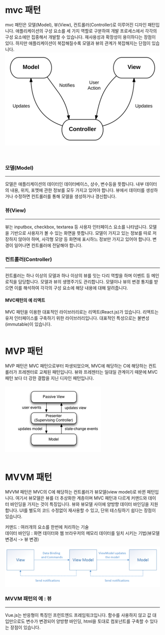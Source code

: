 # mvc 패턴
mvc 패턴은 모델(Model), 뷰(View), 컨트롤러(Controller)로 이루어진 디자인 패턴입니다. 애플리케이션의 구성 요소를 세 가지 역할로 구분하여 개발 프로세스에서 각각의 구성 요소에만 집중해서 개발할 수 있습니다. 재사용성과 확장성이 용이하다는 장점이 있다. 하지만 애플리케이션이 복잡해질수록 모델과 뷰의 관계가 복잡해지는 단점이 있습니다.
![mvc](/cs/pic/MVC-basic.svg)
<br>
<br><br>
### 모델(Model)
***
모델은 애플리케이션의 데이터인 데이터베이스, 상수, 변수등을 뜻합니다. 내부 데이터의 내용, 위치, 포멧에 관한 정보를 모두 가지고 있어야 합니다. 뷰에서 데이터를 생성하거나 수정하면 컨트롤러를 통해 모델을 생성하거나 갱신합니다.

### 뷰(View)
***
뷰는 inputbox, checkbox, textarea 등 사용자 인터페이스 요소를 나타냅니다. 모델을 기반으로 사용자가 볼 수 있는 화면을 뜻합니다. 모델이 가지고 있는 정보를 따로 저장하지 않아야 하며, 사각형 모양 등 화면에 표시하느 정보만 가지고 있어야 합니다. 변경이 일어나면 컨트롤러에 전달해야 합니다.

### 컨트롤러(Controller)
***
컨트롤러는 하나 이상의 모델과 하나 이상의 뷰를 잇는 다리 역할을 하며 이벤트 등 메인 로직을 담당합니다. 모델과 뷰의 생명주기도 관리합니다. 모델이나 뷰의 변경 통지를 받으면 이를 해석하여 각각의 구성 요소에 해당 내용에 대해 알려줍니다.

#### MVC패턴의 예 리액트

MVC 패턴을 이용한 대표적인 라이브러리로는 리액트(React.js)가 있습니다. 리액트는 유저 인터페이스를 구축하기 위한 라이브러리입니다. 대표적인 특성으로는 불변성(immutable)이 있습니다. 
<br><br>
# MVP 패턴
MVP 패턴은 MVC 패턴으로부터 파생되었으며, MVC에 해당하는 C에 해당하는 컨트롤러가 프레젠터로 교체된 패턴입니다. 뷰와 프레젠터는 일대일 관계이기 때문에 MVC 패턴 보다 더 강한 결합을 지닌 디자인 패턴입니다.
<br><br>
![mvp](/cs/pic/Model_View_Presenter_GUI_Design_Pattern.png)
<br><br>
# MVVM 패턴
MVVM 패턴은 MVC의 C에 해당하는 컨트롤러가 뷰모델(view model)로 바뀐 패턴입니다. 여기서 뷰모델은 뷰를 더 추상화한 계층이며 MVC 패턴과 다르게 커맨드와 데이터 바인딩을 가지는 것이 특징입니다. 뷰와 뷰모델 사이에 양방향 데이터 바인딩을 지원합니다. UI를 별도의 코드 수정없이 재사용할 수 있고, 단위 테스팅하기 쉽다는 장점이 있습니다.

커맨드 : 여러개의 요소를 한번에 처리하는 기술
<br>
데이터 바인딩 : 화면 데이터와 웹 브라우저의 메모리 데이터를 일치 시키는 기법(뷰모델 변경시 -> 뷰 변경)

![mvvp](./pic/mvvp.png)


### MVVM 패턴의 예 : 뷰
***
Vue.js는 반응형이 특징인 프런트엔드 프레임워크입니다. 함수를 사용하지 않고 값 대입만으로도 변수가 변경되어 양방향 바인딩, html을 토대로 컴포넌트를 구축할 수 있다는 장점이 있습니다. 